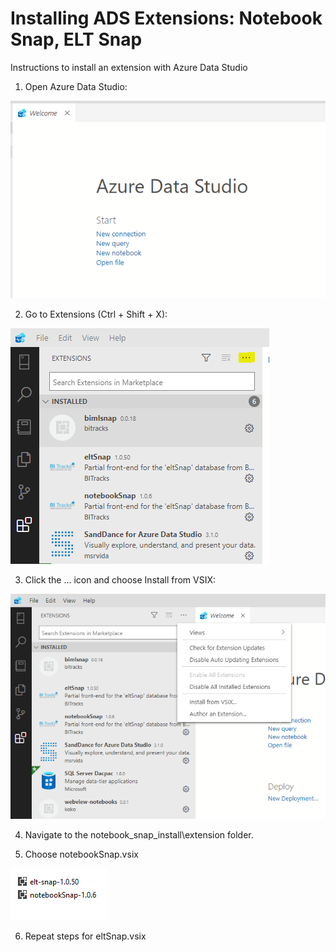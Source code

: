 # Installing ADS Extensions: Notebook Snap, ELT Snap

Instructions to install an extension with Azure Data Studio

1. Open Azure Data Studio:

![](ADS.png)

2. Go to Extensions (Ctrl + Shift + X):

![](Extensions.png)

3. Click the ... icon and choose Install from VSIX:

![](install_from_vsix.png)

4. Navigate to the notebook_snap_install\extension folder.

5. Choose notebookSnap.vsix

![](VSIX.png)

6. Repeat steps for eltSnap.vsix